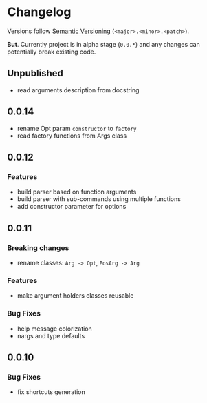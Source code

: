 # Changelog

Versions follow [Semantic Versioning](https://semver.org) (`<major>.<minor>.<patch>`).

**But**. Currently project is in alpha stage (`0.0.*`) and any changes can potentially break existing code.


## Unpublished

- read arguments description from docstring


## 0.0.14

- rename Opt param ``constructor`` to ``factory``
- read factory functions from Args class


## 0.0.12

### Features

- build parser based on function arguments
- build parser with sub-commands using multiple functions
- add constructor parameter for options


## 0.0.11

### Breaking changes

- rename classes: `Arg -> Opt`, `PosArg -> Arg`

### Features

- make argument holders classes reusable

### Bug Fixes

- help message colorization
- nargs and type defaults


## 0.0.10

### Bug Fixes

- fix shortcuts generation
